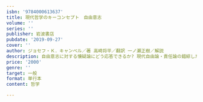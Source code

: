 ```yaml
---
isbn: '9784000613637'
title: 現代哲学のキーコンセプト　自由意志
volume: ''
series: ''
publisher: 岩波書店
pubdate: '2019-09-27'
cover: ''
author: ジョセフ・Ｋ．キャンベル／著 高崎将平／翻訳 一ノ瀬正樹／解説
description: 自由意志に対する懐疑論にどう応答できるか? 現代自由論・責任論の錯綜した論争状況を網羅的に整理する
price: '2000'
genre: ''
target: 一般
format: 単行本
content: 哲学

---
```

